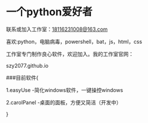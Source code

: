 # 一个python爱好者

联系或加入工作室：18116231008@163.com

喜欢:python，电脑病毒，powershell，bat，js，html，css

工作室专门制作良心软件，欢迎加入。我的工作室官网：

szy2077.github.io


###目前软件{

1.easyUse    -简化windows软件，一键操控windows

2.carolPanel -桌面的面板，方便又简洁（开发中）

}
